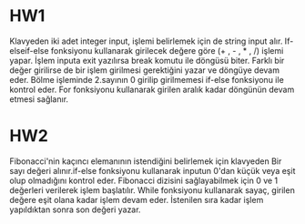 # HW1</br>
Klavyeden iki adet integer input, işlemi belirlemek için de string input alır. If-elseif-else fonksiyonu kullanarak girilecek değere göre (+ , - , * , /) işlemi yapar. İşlem inputa exit yazılırsa break komutu ile döngüsü biter. Farklı bir değer girilirse de bir işlem girilmesi gerektiğini yazar ve döngüye devam eder. Bölme işleminde 2.sayının 0 girilip girilmemesi if-else fonksiyonu ile kontrol eder. For fonksiyonu kullanarak girilen aralık kadar döngünün devam etmesi sağlanır.

# HW2</br>
Fibonacci'nin kaçıncı elemanının istendiğini belirlemek için klavyeden Bir sayı değeri alınır.if-else fonksiyonu kullanarak inputun 0'dan küçük veya eşit olup olmadığını kontrol eder. Fibonacci dizisini sağlayabilmek için 0 ve 1 değerleri verilerek işlem başlatılır. While fonksiyonu kullanarak sayaç, girilen değere eşit olana kadar işlem devam eder. İstenilen sıra kadar işlem yapıldıktan sonra son değeri yazar.
